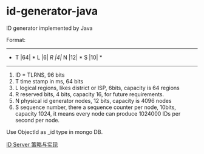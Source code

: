 id-generator-java
=================

ID generator implemented by Java

Format:

**********************************************************************
* T |64| * L |6| *R |4|* N |12| * S |10| *
**********************************************************************

1. ID = TLRNS, 96 bits
2. T time stamp in ms, 64 bits
3. L logical regions, likes district or ISP, 6bits, capacity is 64 regions
4. R reserved bits, 4 bits, capacity 16, for future requirements.
5. N physical id generator nodes, 12 bits, capacity is 4096 nodes
6. S sequence number, there a sequence counter per node, 10bits, capacity 1024, it means every node can produce 1024000 IDs per second per node.

Use ObjectId as _id type in mongo DB.

<a href='http://riderzen.com/?x=entry:entry120517-022657'>ID Server 策略与实现</a>
